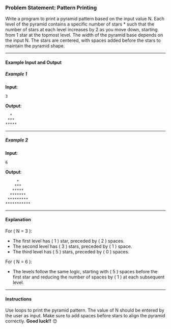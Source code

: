 ### **Problem Statement: Pattern Printing**

Write a program to print a pyramid pattern based on the input value N. Each level of the pyramid contains a specific number of stars * such that the number of stars at each level increases by  2 as you move down, starting from 1 star at the topmost level. 
The width of the pyramid base depends on the input N. The stars are centered, with spaces added before the stars to maintain the pyramid shape.

---

#### **Example Input and Output**

##### **Example 1**  
**Input**:  
```
3
```

**Output**:  
```
  *
 ***
*****
```

---

##### **Example 2**  
**Input**:  
```
6
```

**Output**:  
```
     *
    ***
   *****
  *******
 *********
***********
```

---

#### **Explanation**  
For \( N = 3 \):
- The first level has \( 1 \) star, preceded by \( 2 \) spaces.
- The second level has \( 3 \) stars, preceded by \( 1 \) space.
- The third level has \( 5 \) stars, preceded by \( 0 \) spaces.

For \( N = 6 \):
- The levels follow the same logic, starting with \( 5 \) spaces before the first star and reducing the number of spaces by \( 1 \) at each subsequent level.

---

#### **Instructions**
Use loops to print the pyramid pattern.
The value of N should be entered by the user as input.
Make sure to add spaces before stars to align the pyramid correctly.
**Good luck!!** 😊
